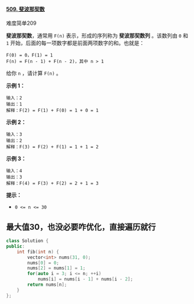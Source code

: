 #### [509. 斐波那契数](https://leetcode-cn.com/problems/fibonacci-number/)

难度简单209

**斐波那契数**，通常用 `F(n)` 表示，形成的序列称为 **斐波那契数列** 。该数列由 `0` 和 `1` 开始，后面的每一项数字都是前面两项数字的和。也就是：

```
F(0) = 0，F(1) = 1
F(n) = F(n - 1) + F(n - 2)，其中 n > 1
```

给你 `n` ，请计算 `F(n)` 。

 

**示例 1：**

```
输入：2
输出：1
解释：F(2) = F(1) + F(0) = 1 + 0 = 1
```

**示例 2：**

```
输入：3
输出：2
解释：F(3) = F(2) + F(1) = 1 + 1 = 2
```

**示例 3：**

```
输入：4
输出：3
解释：F(4) = F(3) + F(2) = 2 + 1 = 3
```

 

**提示：**

- `0 <= n <= 30`



## 最大值30，也没必要咋优化，直接遍历就行

```c++
class Solution {
public:
    int fib(int n) {
        vector<int> nums(31, 0);
        nums[0] = 0;
        nums[2] = nums[1] = 1;
        for(auto i = 3; i <= n; ++i) 
            nums[i] = nums[i - 1] + nums[i - 2];
        return nums[n];
    }
};
```


